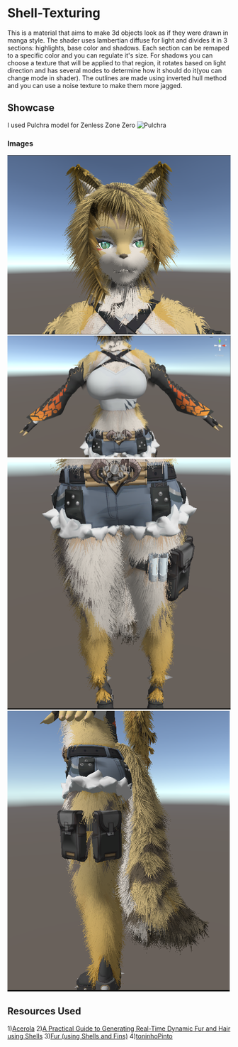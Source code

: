 # Shell-Texturing
This is a material that aims to make 3d objects look as if they were drawn in manga style. The shader uses lambertian diffuse for light and divides it in 3 sections: highlights, base color and shadows. Each section can be remaped to a specific color and you can regulate it's size. For shadows you can choose a texture that will be applied to that region, it rotates based on light direction and has several modes to determine how it should do it(you can change mode in shader). The outlines are made using inverted hull method and you can use a noise texture to make them more jagged.

## Showcase  
I used Pulchra model for Zenless Zone Zero
![Pulchra](./Examples/Pulchra-Rotating.gif)

### Images  
![Pulchra](./Examples/Pulchra-Face.png)
![Pulchra](./Examples/Pulchra-Body.png)
![Pulchra](./Examples/Pulchra-Legs.png)
![Pulchra](./Examples/Pulchra-Tail.png)

## Resources Used
1)[Acerola](https://www.youtube.com/watch?v=9dr-tRQzij4&t=789s)
2)[A Practical Guide to Generating Real-Time Dynamic Fur
and Hair using Shells](https://xbdev.net/misc_demos/demos/fur_course_notes/paper.pdf)
3)[Fur (using Shells and Fins)](https://developer.download.nvidia.com/SDK/10/direct3d/Source/Fur/doc/FurShellsAndFins.pdf)
4)[toninhoPinto](https://github.com/toninhoPinto/Shells-and-Fins#)
